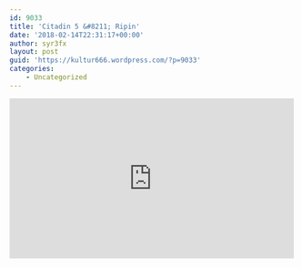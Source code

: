 ```yaml
---
id: 9033
title: 'Citadin 5 &#8211; Ripin'
date: '2018-02-14T22:31:17+00:00'
author: syr3fx
layout: post
guid: 'https://kultur666.wordpress.com/?p=9033'
categories:
    - Uncategorized
---
```


<iframe allow="accelerometer; autoplay; clipboard-write; encrypted-media; gyroscope; picture-in-picture; web-share" allowfullscreen="" frameborder="0" height="281" loading="lazy" src="https://www.youtube.com/embed/S_iRN_YDqvE?feature=oembed" title="Citadin 5 - Ripin" width="500"></iframe>